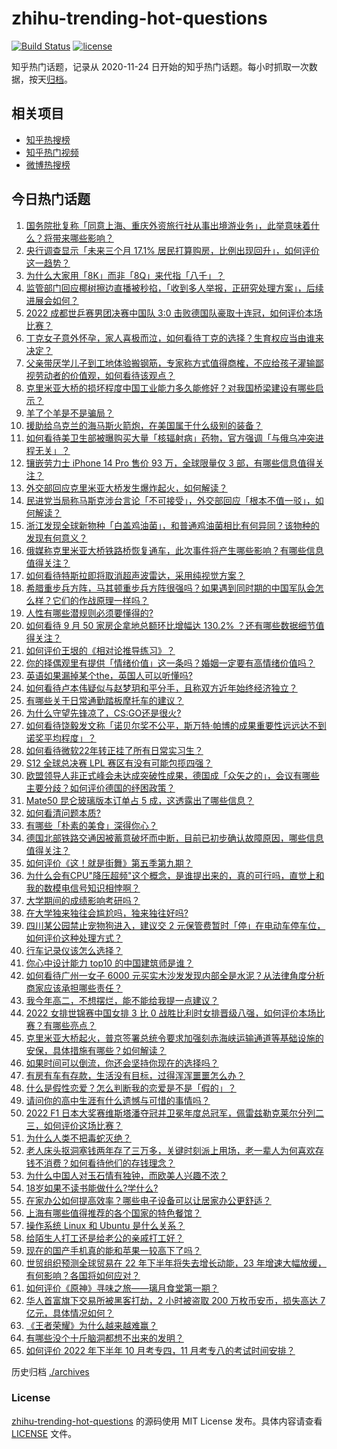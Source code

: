 # zhihu-trending-hot-questions

[![Build Status](https://github.com/justjavac/zhihu-trending-hot-questions/workflows/ci/badge.svg?branch=master)](https://github.com/justjavac/zhihu-trending-hot-questions/actions)
[![license](https://img.shields.io/github/license/justjavac/zhihu-trending-hot-questions)](https://github.com/justjavac/zhihu-trending-hot-questions/blob/master/LICENSE)

知乎热门话题，记录从 2020-11-24 日开始的知乎热门话题。每小时抓取一次数据，按天[归档](./archives)。

## 相关项目

- [知乎热搜榜](https://github.com/justjavac/zhihu-trending-top-search)
- [知乎热门视频](https://github.com/justjavac/zhihu-trending-hot-video)
- [微博热搜榜](https://github.com/justjavac/weibo-trending-hot-search)

## 今日热门话题

<!-- BEGIN -->
<!-- 最后更新时间 Mon Oct 10 2022 05:13:25 GMT+0800 (China Standard Time) -->

1. [国务院批复称「同意上海、重庆外资旅行社从事出境游业务」，此举意味着什么？将带来哪些影响？](https://www.zhihu.com/question/558284328)
1. [央行调查显示「未来三个月 17.1% 居民打算购房，比例出现回升」，如何评价这一趋势？](https://www.zhihu.com/question/558411729)
1. [为什么大家用「8K」而非「8Q」来代指「八千」？](https://www.zhihu.com/question/557838170)
1. [监管部门回应椰树擦边直播被秒掐，「收到多人举报，正研究处理方案」，后续进展会如何？](https://www.zhihu.com/question/558322135)
1. [2022 成都世乒赛男团决赛中国队 3:0 击败德国队豪取十连冠，如何评价本场比赛？](https://www.zhihu.com/question/558290467)
1. [丁克女子意外怀孕，家人喜极而泣，如何看待丁克的选择？生育权应当由谁来决定？](https://www.zhihu.com/question/557394599)
1. [父亲带厌学儿子到工地体验搬钢筋，专家称方式值得商榷，不应给孩子灌输鄙视劳动者的价值观，如何看待该观点？](https://www.zhihu.com/question/558327071)
1. [克里米亚大桥的损坏程度中国工业能力多久能修好？对我国桥梁建设有哪些启示？](https://www.zhihu.com/question/558277344)
1. [羊了个羊是不是骗局？](https://www.zhihu.com/question/553632083)
1. [援助给乌克兰的海马斯火箭炮，在美国属于什么级别的装备？](https://www.zhihu.com/question/557966406)
1. [如何看待美卫生部被曝购买大量「核辐射病」药物，官方强调「与俄乌冲突进程无关」？](https://www.zhihu.com/question/558275816)
1. [镶嵌劳力士 iPhone 14 Pro 售价 93 万，全球限量仅 3 部，有哪些信息值得关注？](https://www.zhihu.com/question/558305671)
1. [外交部回应克里米亚大桥发生爆炸起火，如何解读？](https://www.zhihu.com/question/558360136)
1. [民进党当局称马斯克涉台言论「不可接受」，外交部回应「根本不值一驳」，如何解读？](https://www.zhihu.com/question/558361339)
1. [浙江发现全球新物种「白盖鸡油菌」，和普通鸡油菌相比有何异同？该物种的发现有何意义？](https://www.zhihu.com/question/558198655)
1. [俄媒称克里米亚大桥铁路桥恢复通车，此次事件将产生哪些影响？有哪些信息值得关注？](https://www.zhihu.com/question/558285478)
1. [如何看待特斯拉即将取消超声波雷达，采用纯视觉方案？](https://www.zhihu.com/question/558212074)
1. [希腊重步兵方阵，马其顿重步兵方阵很强吗？如果遇到同时期的中国军队会怎么样？它们的作战原理一样吗？](https://www.zhihu.com/question/390259913)
1. [人性有哪些潜规则必须要懂得的?](https://www.zhihu.com/question/536831207)
1. [如何看待 9 月 50 家房企拿地总额环比增幅达 130.2% ？还有哪些数据细节值得关注？](https://www.zhihu.com/question/558281219)
1. [如何评价王垠的《相对论推导练习》？](https://www.zhihu.com/question/558302771)
1. [你的择偶观里有提供「情绪价值」这一条吗？婚姻一定要有高情绪价值吗？](https://www.zhihu.com/question/556317525)
1. [英语如果漏掉某个the，英国人可以听懂吗?](https://www.zhihu.com/question/558208318)
1. [如何看待卢本伟疑似与赵梦玥和平分手，且称双方近年始终经济独立？](https://www.zhihu.com/question/558204727)
1. [有哪些关于日常通勤踏板摩托车的建议？](https://www.zhihu.com/question/469696443)
1. [为什么守望先锋凉了，CS:GO还是很火?](https://www.zhihu.com/question/533039984)
1. [如何看待饶毅发文称「诺贝尔奖不公平，斯万特·帕博的成果重要性远远达不到诺奖平均程度」？](https://www.zhihu.com/question/558216402)
1. [如何看待微软22年转正挂了所有日常实习生？](https://www.zhihu.com/question/557506449)
1. [S12 全球总决赛 LPL 赛区有没有可能包揽四强？](https://www.zhihu.com/question/554341911)
1. [欧盟领导人非正式峰会未达成突破性成果，德国成「众矢之的」，会议有哪些主要分歧？如何评价德国的纾困政策？](https://www.zhihu.com/question/558182713)
1. [Mate50 昆仑玻璃版本订单占 5 成，这透露出了哪些信息？](https://www.zhihu.com/question/553843511)
1. [如何看清问题本质?](https://www.zhihu.com/question/541879125)
1. [有哪些「朴素的美食」深得你心？](https://www.zhihu.com/question/558235493)
1. [德国北部铁路交通因被蓄意破坏而中断，目前已初步确认故障原因，哪些信息值得关注？](https://www.zhihu.com/question/558259806)
1. [如何评价《这！就是街舞》第五季第九期？](https://www.zhihu.com/question/558231351)
1. [为什么会有CPU"降压超频"这个概念，是谁提出来的，真的可行吗，直觉上和我的数模电信号知识相悖啊？](https://www.zhihu.com/question/546466209)
1. [大学期间的成绩影响考研吗？](https://www.zhihu.com/question/504209341)
1. [在大学独来独往会尴尬吗，独来独往好吗?](https://www.zhihu.com/question/558250603)
1. [四川某公园禁止宠物狗进入，建议交 2 元保管费暂时「停」在电动车停车位，如何评价这种处理方式？](https://www.zhihu.com/question/557529402)
1. [行车记录仪该怎么选择？](https://www.zhihu.com/question/443600302)
1. [你心中设计能力 top10 的中国建筑师是谁？](https://www.zhihu.com/question/268838555)
1. [如何看待广州一女子 6000 元买实木沙发发现内部全是水泥？从法律角度分析商家应该承担哪些责任？](https://www.zhihu.com/question/558158780)
1. [我今年高二，不想摆烂，能不能给我提一点建议？](https://www.zhihu.com/question/558241438)
1. [2022 女排世锦赛中国女排 3 比 0 战胜比利时女排晋级八强，如何评价本场比赛？有哪些亮点？](https://www.zhihu.com/question/558412224)
1. [克里米亚大桥起火，普京签署总统令要求加强刻赤海峡运输通道等基础设施的安保，具体措施有哪些？如何解读？](https://www.zhihu.com/question/558272912)
1. [如果时间可以倒流，你还会坚持你现在的选择吗？](https://www.zhihu.com/question/555769224)
1. [有房有车有存款，生活没有目标，过得浑浑噩噩怎么办？](https://www.zhihu.com/question/558277897)
1. [什么是假性恋爱？怎么判断我的恋爱是不是「假的」？](https://www.zhihu.com/question/558307560)
1. [请问你的高中生涯有什么遗憾与可惜的事情吗？](https://www.zhihu.com/question/558160031)
1. [2022 F1 日本大奖赛维斯塔潘夺冠并卫冕年度总冠军，佩雷兹勒克莱尔分列二三，如何评价这场比赛？](https://www.zhihu.com/question/558304253)
1. [为什么人类不把毒蛇灭绝？](https://www.zhihu.com/question/553487079)
1. [老人床头抠洞塞钱两年存了三万多，关键时刻派上用场，老一辈人为何喜欢存钱不消费？如何看待他们的存钱理念？](https://www.zhihu.com/question/557370859)
1. [为什么中国人对玉石情有独钟，而欧美人兴趣不浓？](https://www.zhihu.com/question/21386973)
1. [18岁如果不读书能做什么?学什么?](https://www.zhihu.com/question/558320821)
1. [在家办公如何提高效率？哪些电子设备可以让居家办公更舒适？](https://www.zhihu.com/question/558220693)
1. [上海有哪些值得推荐的各个国家的特色餐馆？](https://www.zhihu.com/question/21994656)
1. [操作系统 Linux 和 Ubuntu 是什么关系？](https://www.zhihu.com/question/557436200)
1. [给陌生人打工还是给老公的亲戚打工好？](https://www.zhihu.com/question/558102270)
1. [现在的国产手机真的能和苹果一较高下了吗？](https://www.zhihu.com/question/557884779)
1. [世贸组织预测全球贸易在 22 年下半年将失去增长动能，23 年增速大幅放缓，有何影响？各国将如何应对？](https://www.zhihu.com/question/558184989)
1. [如何评价《原神》寻味之旅——璃月食堂第一期？](https://www.zhihu.com/question/558305508)
1. [华人首富旗下交易所被黑客打劫，2 小时被盗取 200 万枚币安币，损失高达 7 亿元，具体情况如何？](https://www.zhihu.com/question/558163460)
1. [《王者荣耀》为什么越来越难赢？](https://www.zhihu.com/question/532337355)
1. [有哪些没个十斤脑洞都想不出来的发明？](https://www.zhihu.com/question/494965064)
1. [如何评价 2022 年下半年 10 月考专四，11 月考专八的考试时间安排？](https://www.zhihu.com/question/558245909)

<!-- END -->

历史归档 [./archives](./archives)

### License

[zhihu-trending-hot-questions](https://github.com/justjavac/zhihu-trending-hot-questions)
的源码使用 MIT License 发布。具体内容请查看 [LICENSE](./LICENSE) 文件。
